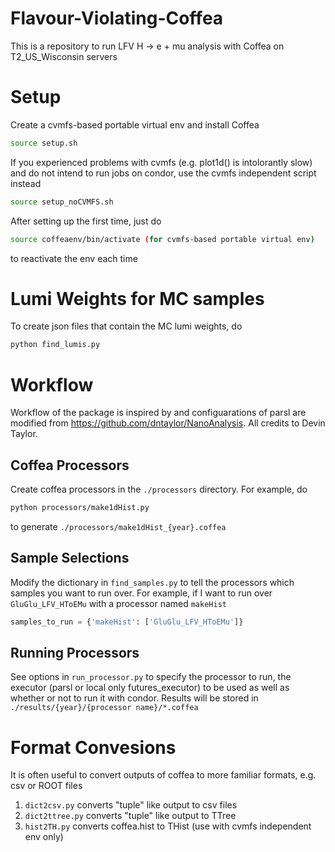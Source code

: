 # Flavour-Violating-Coffea
This is a repository to run LFV H -> e + mu analysis with Coffea on T2_US_Wisconsin servers
# Setup
Create a cvmfs-based portable virtual env and install Coffea
```bash
source setup.sh
```
If you experienced problems with cvmfs (e.g. plot1d() is intolorantly slow) and do not intend to run jobs on condor, use the cvmfs independent script instead
```bash
source setup_noCVMFS.sh
```
After setting up the first time, just do 
```bash
source coffeaenv/bin/activate (for cvmfs-based portable virtual env)
```
to reactivate the env each time

# Lumi Weights for MC samples
To create json files that contain the MC lumi weights, do
```bash
python find_lumis.py
```

# Workflow
Workflow of the package is inspired by and configuarations of parsl are modified from https://github.com/dntaylor/NanoAnalysis. All credits to Devin Taylor.

## Coffea Processors
Create coffea processors in the `./processors` directory. For example, do 
```bash
python processors/make1dHist.py 
```
to generate `./processors/make1dHist_{year}.coffea`

## Sample Selections
Modify the dictionary in `find_samples.py` to tell the processors which samples you want to run over. For example, if I want to run over `GluGlu_LFV_HToEMu` with a processor named `makeHist`
```python
samples_to_run = {'makeHist': ['GluGlu_LFV_HToEMu']}
```

## Running Processors
See options in `run_processor.py` to specify the processor to run, the executor (parsl or local only futures_executor) to be used as well as whether or not to run it with condor. Results will be stored in `./results/{year}/{processor name}/*.coffea`

# Format Convesions
It is often useful to convert outputs of coffea to more familiar formats, e.g. csv or ROOT files
1. `dict2csv.py` converts "tuple" like output to csv files
2. `dict2ttree.py` converts "tuple" like output to TTree 
3. `hist2TH.py` converts coffea.hist to THist (use with cvmfs independent env only) 



